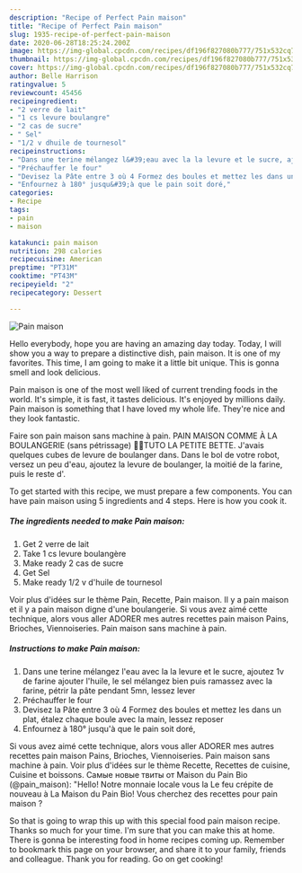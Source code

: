 ```yaml
---
description: "Recipe of Perfect Pain maison"
title: "Recipe of Perfect Pain maison"
slug: 1935-recipe-of-perfect-pain-maison
date: 2020-06-28T18:25:24.200Z
image: https://img-global.cpcdn.com/recipes/df196f827080b777/751x532cq70/pain-maison-photo-principale-de-la-recette.jpg
thumbnail: https://img-global.cpcdn.com/recipes/df196f827080b777/751x532cq70/pain-maison-photo-principale-de-la-recette.jpg
cover: https://img-global.cpcdn.com/recipes/df196f827080b777/751x532cq70/pain-maison-photo-principale-de-la-recette.jpg
author: Belle Harrison
ratingvalue: 5
reviewcount: 45456
recipeingredient:
- "2 verre de lait"
- "1 cs levure boulangre"
- "2 cas de sucre"
- " Sel"
- "1/2 v dhuile de tournesol"
recipeinstructions:
- "Dans une terine mélangez l&#39;eau avec la la levure et le sucre, ajoutez 1v de farine ajouter l&#39;huile, le sel mélangez bien puis ramassez avec la farine, pétrir la pâte pendant 5mn, lessez lever"
- "Préchauffer le four"
- "Devisez la Pâte entre 3 où 4 Formez des boules et mettez les dans un plat, étalez chaque boule avec la main, lessez reposer"
- "Enfournez à 180° jusqu&#39;à que le pain soit doré,"
categories:
- Recipe
tags:
- pain
- maison

katakunci: pain maison 
nutrition: 298 calories
recipecuisine: American
preptime: "PT31M"
cooktime: "PT43M"
recipeyield: "2"
recipecategory: Dessert

---
```



![Pain maison](https://img-global.cpcdn.com/recipes/df196f827080b777/751x532cq70/pain-maison-photo-principale-de-la-recette.jpg)

Hello everybody, hope you are having an amazing day today. Today, I will show you a way to prepare a distinctive dish, pain maison. It is one of my favorites. This time, I am going to make it a little bit unique. This is gonna smell and look delicious.

Pain maison is one of the most well liked of current trending foods in the world. It's simple, it is fast, it tastes delicious. It's enjoyed by millions daily. Pain maison is something that I have loved my whole life. They're nice and they look fantastic.

Faire son pain maison sans machine à pain. PAIN MAISON COMME À LA BOULANGERIE (sans pétrissage) 🍞🥖TUTO LA PETITE BETTE. J&#39;avais quelques cubes de levure de boulanger dans. Dans le bol de votre robot, versez un peu d&#39;eau, ajoutez la levure de boulanger, la moitié de la farine, puis le reste d&#39;.


To get started with this recipe, we must prepare a few components. You can have pain maison using 5 ingredients and 4 steps. Here is how you cook it.

<!--inarticleads1-->

##### The ingredients needed to make Pain maison:

1. Get 2 verre de lait
1. Take 1 cs levure boulangère
1. Make ready 2 cas de sucre
1. Get  Sel
1. Make ready 1/2 v d&#39;huile de tournesol


Voir plus d&#39;idées sur le thème Pain, Recette, Pain maison. Il y a pain maison et il y a pain maison digne d&#39;une boulangerie. Si vous avez aimé cette technique, alors vous aller ADORER mes autres recettes pain maison Pains, Brioches, Viennoiseries. Pain maison sans machine à pain. 

<!--inarticleads2-->

##### Instructions to make Pain maison:

1. Dans une terine mélangez l&#39;eau avec la la levure et le sucre, ajoutez 1v de farine ajouter l&#39;huile, le sel mélangez bien puis ramassez avec la farine, pétrir la pâte pendant 5mn, lessez lever
1. Préchauffer le four
1. Devisez la Pâte entre 3 où 4 Formez des boules et mettez les dans un plat, étalez chaque boule avec la main, lessez reposer
1. Enfournez à 180° jusqu&#39;à que le pain soit doré,


Si vous avez aimé cette technique, alors vous aller ADORER mes autres recettes pain maison Pains, Brioches, Viennoiseries. Pain maison sans machine à pain. Voir plus d&#39;idées sur le thème Recette, Recettes de cuisine, Cuisine et boissons. Самые новые твиты от Maison du Pain Bio (@pain_maison): &#34;Hello! Notre monnaie locale vous la Le feu crépite de nouveau à La Maison du Pain Bio! Vous cherchez des recettes pour pain maison ? 

So that is going to wrap this up with this special food pain maison recipe. Thanks so much for your time. I'm sure that you can make this at home. There is gonna be interesting food in home recipes coming up. Remember to bookmark this page on your browser, and share it to your family, friends and colleague. Thank you for reading. Go on get cooking!
